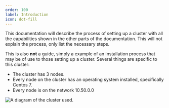 ```yaml
---
order: 100
label: Introduction
icon: dot-fill
---
```


This documentation will describe the process of setting up a cluster with all the capabilities shown in the other parts of the documentation. This will not explain the process, only list the necessary steps.

This is also **not** a guide, simply a example of an installation process that may be of use to those setting up a cluster. Several things are specific to this cluster:

- The cluster has 3 nodes.
- Every node on the cluster has an operating system installed, specifically Centos 7.
- Every node is on the network 10.50.0.0


![A diagram of the cluster used.](/images/cluster_diagram.png)
